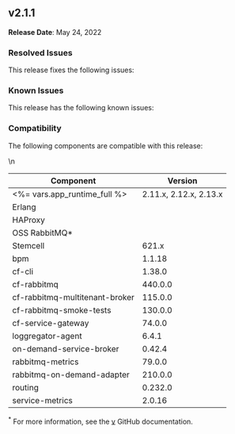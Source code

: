 ## <a id="2-1-1"></a> v2.1.1

**Release Date**: May 24, 2022

### Resolved Issues

This release fixes the following issues:


### Known Issues

This release has the following known issues:


### Compatibility

The following components are compatible with this release:

<table class="table"> 
<thead><tr><th>Component</th> <th>Version</th></tr></thead>
	<tr>
		<td><%= vars.app_runtime_full %></td>
		<td>2.11.x, 2.12.x, 2.13.x</td>
	</tr>
	<tr>
		<td>Erlang</td>
		<td></td>
	</tr>
	<tr>
		<td>HAProxy</td>
		<td></td>
	</tr>
	<tr>
		<td>OSS RabbitMQ*</td>
		<td></td>
	</tr>
	<tr>
		<td>Stemcell</td>
		<td>621.x</td>
	</tr>
	<tr>
		<td>bpm</td>
		<td>1.1.18</td>
	</tr>
	<tr>
		<td>cf-cli</td>
		<td>1.38.0</td>
	</tr>
	<tr>
		<td>cf-rabbitmq</td>
		<td>440.0.0</td>
	</tr>
	<tr>
		<td>cf-rabbitmq-multitenant-broker</td>
		<td>115.0.0</td>
	</tr>
	<tr>
		<td>cf-rabbitmq-smoke-tests</td>
		<td>130.0.0</td>
	</tr>
	<tr>
		<td>cf-service-gateway</td>
		<td>74.0.0</td>
	</tr>
	<tr>
		<td>loggregator-agent</td>
		<td>6.4.1</td>
	</tr>
	<tr>
		<td>on-demand-service-broker</td>
		<td>0.42.4</td>
	</tr>
	<tr>
		<td>rabbitmq-metrics</td>
		<td>79.0.0</td>
	</tr>
	<tr>
		<td>rabbitmq-on-demand-adapter</td>
		<td>210.0.0</td>
	</tr>
	<tr>
		<td>routing</td>
		<td>0.232.0</td>
	</tr>
	<tr>
		<td>service-metrics</td>
		<td>2.0.16</td>
	</tr>\n</table>

<sup>*</sup> For more information, see the <a href="https://github.com/rabbitmq/rabbitmq-server/releases/tag/v">v</a> GitHub documentation.
